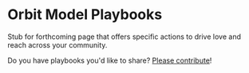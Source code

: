 # Orbit Model Playbooks

Stub for forthcoming page that offers specific actions to drive love and reach across your community.

Do you have playbooks you'd like to share? [Please contribute](CONTRIBUTING.md)! 
